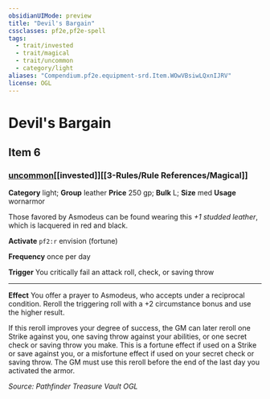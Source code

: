 ```yaml
---
obsidianUIMode: preview
title: "Devil's Bargain"
cssclasses: pf2e,pf2e-spell
tags:
  - trait/invested
  - trait/magical
  - trait/uncommon
  - category/light
aliases: "Compendium.pf2e.equipment-srd.Item.WOwVBsiwLQxnIJRV"
license: OGL
---
```

# Devil's Bargain
## Item 6
### [uncommon](uncommon.md "Uncommon Rarity Trait")[[invested]][[3-Rules/Rule References/Magical]]

**Category** light; **Group** leather
**Price** 250 gp; 
**Bulk** L; **Size** med
**Usage** wornarmor

Those favored by Asmodeus can be found wearing this _+1 studded leather_, which is lacquered in red and black.

**Activate** `pf2:r` envision (fortune)

**Frequency** once per day

**Trigger** You critically fail an attack roll, check, or saving throw

* * *

**Effect** You offer a prayer to Asmodeus, who accepts under a reciprocal condition. Reroll the triggering roll with a +2 circumstance bonus and use the higher result.

If this reroll improves your degree of success, the GM can later reroll one Strike against you, one saving throw against your abilities, or one secret check or saving throw you make. This is a fortune effect if used on a Strike or save against you, or a misfortune effect if used on your secret check or saving throw. The GM must use this reroll before the end of the last day you activated the armor.

*Source: Pathfinder Treasure Vault*
*OGL*